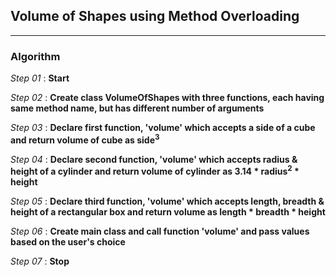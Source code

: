 ## Volume of Shapes using Method Overloading
---
### Algorithm

*Step 01* : **Start**

*Step 02* : **Create class VolumeOfShapes with three functions, each having same method name, but has different number of arguments**

*Step 03* : **Declare first function, 'volume' which accepts a side of a cube and return volume of cube as side<sup>3</sup>**

*Step 04* : **Declare second function, 'volume' which accepts radius & height of a cylinder and return volume of cylinder as 3.14 * radius<sup>2</sup> * height**

*Step 05* : **Declare third function, 'volume' which accepts length, breadth & height of a rectangular box and return volume as length * breadth * height**

*Step 06* : **Create main class and call function 'volume' and pass values based on the user's choice**

*Step 07* : **Stop**

